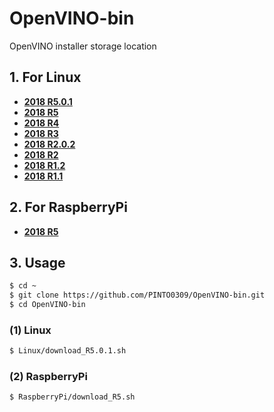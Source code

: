 # OpenVINO-bin
OpenVINO installer storage location

## 1. For Linux
- **[2018 R5.0.1](Linux/download_R5.0.1.sh)**
- **[2018 R5](Linux/download_R5.0.0.sh)**
- **[2018 R4](Linux/download_R4.sh)**
- **[2018 R3](Linux/download_R3.sh)**
- **[2018 R2.0.2](Linux/download_R2.0.2.sh)**
- **[2018 R2](Linux/download_R2.sh)**
- **[2018 R1.2](Linux/download_R1.2.sh)**
- **[2018 R1.1](Linux/download_R1.1.sh)**

## 2. For RaspberryPi
- **[2018 R5](RaspberryPi/download_R5.sh)**

## 3. Usage
```bash
$ cd ~
$ git clone https://github.com/PINTO0309/OpenVINO-bin.git
$ cd OpenVINO-bin
```
### (1) Linux
```bash
$ Linux/download_R5.0.1.sh
```

### (2) RaspberryPi
```bash
$ RaspberryPi/download_R5.sh
```
